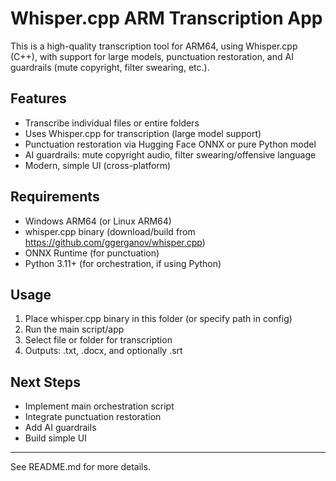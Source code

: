 # Whisper.cpp ARM Transcription App

This is a high-quality transcription tool for ARM64, using Whisper.cpp (C++), with support for large models, punctuation restoration, and AI guardrails (mute copyright, filter swearing, etc.).

## Features
- Transcribe individual files or entire folders
- Uses Whisper.cpp for transcription (large model support)
- Punctuation restoration via Hugging Face ONNX or pure Python model
- AI guardrails: mute copyright audio, filter swearing/offensive language
- Modern, simple UI (cross-platform)

## Requirements
- Windows ARM64 (or Linux ARM64)
- whisper.cpp binary (download/build from https://github.com/ggerganov/whisper.cpp)
- ONNX Runtime (for punctuation)
- Python 3.11+ (for orchestration, if using Python)

## Usage
1. Place whisper.cpp binary in this folder (or specify path in config)
2. Run the main script/app
3. Select file or folder for transcription
4. Outputs: .txt, .docx, and optionally .srt

## Next Steps
- Implement main orchestration script
- Integrate punctuation restoration
- Add AI guardrails
- Build simple UI

---

See README.md for more details.
